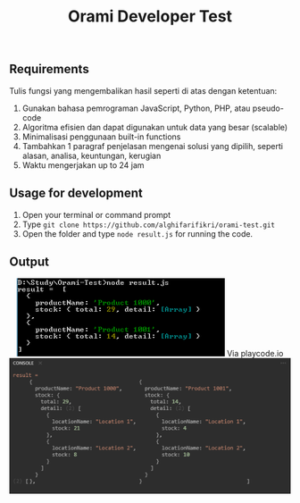 <h1 align='center'>Orami Developer Test</h1><br/>

## Requirements

Tulis fungsi yang mengembalikan hasil seperti di atas dengan ketentuan:
1. Gunakan bahasa pemrograman JavaScript, Python, PHP, atau pseudo-code
2. Algoritma efisien dan dapat digunakan untuk data yang besar (scalable)
3. Minimalisasi penggunaan built-in functions
4. Tambahkan 1 paragraf penjelasan mengenai solusi yang dipilih, seperti alasan, analisa, keuntungan, kerugian
5. Waktu mengerjakan up to 24 jam

## Usage for development
1. Open your terminal or command prompt
2. Type `git clone https://github.com/alghifarifikri/orami-test.git`
3. Open the folder and type `node result.js` for running the code.

## Output
  <p align="center">
    <span>
      <img src="./output/output.PNG" />
    </span>
    <span>
	Via playcode.io
      <img src="./output/playcode.PNG" />
    </span>	
  </p>

  
